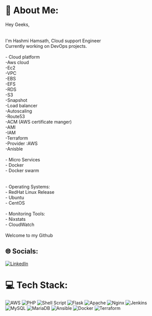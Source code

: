 # 💫 About Me:
Hey Geeks,<br><br><br>I'm Hashmi Hamsath, Cloud support Engineer <br>Currently working on DevOps projects.<br><br>- Cloud platform<br>        -Aws cloud<br>          -Ec2<br>          -VPC<br>          -EBS<br>          -EFS<br>          -RDS<br>          -S3<br>          -Snapshot<br>          -Load balancer<br>          -Autoscaling<br>          -Route53<br>          -ACM (AWS certificate manger)<br>          -AMI<br>          -IAM<br>       -Terraform<br>          -Provider :AWS<br>       -Anisble   <br>       <br>  - Micro Services<br>      - Docker<br>      - Docker swarm<br>      <br><br>-  Operating Systems:<br>        - RedHat Linux Release<br>        - Ubuntu<br>        - CentOS<br><br>-  Monitoring Tools:<br>        - Nixstats<br>        - CloudWatch<br><br>Welcome to my Github<br>


## 🌐 Socials:
[![LinkedIn](https://img.shields.io/badge/LinkedIn-%230077B5.svg?logo=linkedin&logoColor=white)](https://linkedin.com/in/https://www.linkedin.com/in/hashmi-hamsath-8b5783168/) 

# 💻 Tech Stack:
![AWS](https://img.shields.io/badge/AWS-%23FF9900.svg?style=for-the-badge&logo=amazon-aws&logoColor=white) ![PHP](https://img.shields.io/badge/php-%23777BB4.svg?style=for-the-badge&logo=php&logoColor=white) ![Shell Script](https://img.shields.io/badge/shell_script-%23121011.svg?style=for-the-badge&logo=gnu-bash&logoColor=white) ![Flask](https://img.shields.io/badge/flask-%23000.svg?style=for-the-badge&logo=flask&logoColor=white) ![Apache](https://img.shields.io/badge/apache-%23D42029.svg?style=for-the-badge&logo=apache&logoColor=white) ![Nginx](https://img.shields.io/badge/nginx-%23009639.svg?style=for-the-badge&logo=nginx&logoColor=white) ![Jenkins](https://img.shields.io/badge/jenkins-%232C5263.svg?style=for-the-badge&logo=jenkins&logoColor=white) ![MySQL](https://img.shields.io/badge/mysql-%2300f.svg?style=for-the-badge&logo=mysql&logoColor=white) ![MariaDB](https://img.shields.io/badge/MariaDB-003545?style=for-the-badge&logo=mariadb&logoColor=white) ![Ansible](https://img.shields.io/badge/ansible-%231A1918.svg?style=for-the-badge&logo=ansible&logoColor=white) ![Docker](https://img.shields.io/badge/docker-%230db7ed.svg?style=for-the-badge&logo=docker&logoColor=white) ![Terraform](https://img.shields.io/badge/terraform-%235835CC.svg?style=for-the-badge&logo=terraform&logoColor=white)

<!-- Proudly created with GPRM ( https://gprm.itsvg.in ) -->
